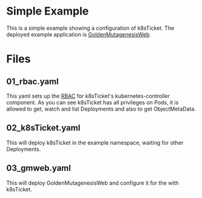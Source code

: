 # Simple Example
This is a simple example showing a configuration of k8sTicket. 
The deployed example application is [GoldenMutagenesisWeb](https://msbi.ipb-halle.de/GoldenMutagenesis/). 

# Files
## 01_rbac.yaml

This yaml sets up the [RBAC](https://kubernetes.io/docs/reference/access-authn-authz/rbac/) for k8sTicket's kubernetes-controller component. 
As you can see k8sTicket has all privileges on Pods, it is allowed to get, watch and list Deployments and also to get ObjectMetaData.

## 02_k8sTicket.yaml
This will deploy k8sTicket in the example namespace, waiting for other Deployments.

## 03_gmweb.yaml
This will deploy GoldenMutagenesisWeb and configure it for the with k8sTicket.
